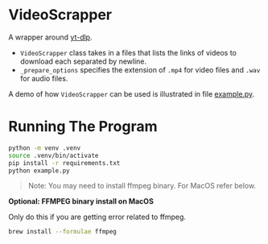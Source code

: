 # VideoScrapper

A wrapper around [yt-dlp](https://github.com/yt-dlp/yt-dlp).

- `VideoScrapper` class takes in a files that lists the links of videos to download each separated by newline.
- `_prepare_options` specifies the extension of `.mp4` for video files and `.wav` for audio files.


A demo of how `VideoScrapper` can be used is illustrated in file [example.py](./example.py).



# Running The Program

```sh
python -m venv .venv
source .venv/bin/activate
pip install -r requirements.txt
python example.py
```


> Note: You may need to install ffmpeg binary. For MacOS refer below.

**Optional: FFMPEG binary install on MacOS**

Only do this if you are getting error related to ffmpeg.

```sh
brew install --formulae ffmpeg
```

